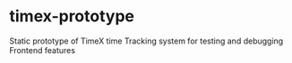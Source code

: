 # timex-prototype
Static prototype of TimeX time Tracking system for testing and debugging Frontend features
